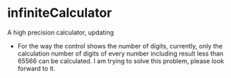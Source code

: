 # infiniteCalculator
A high precision calculator, updating

* For the way the control shows the number of digits, currently, only the calculation number of digits of every number including result less than 65566 can be calculated. 
I am trying to solve this problem, please look forward to it.